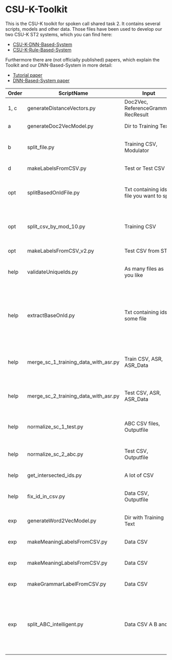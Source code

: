 # CSU-K-Toolkit
This is the CSU-K toolkit for spoken call shared task 2. It contains several scripts, models and other data. Those files have been used to develop our two CSU-K ST2 systems, which you can find here:

* [CSU-K-DNN-Based-System](https://github.com/Snow-White-Group/The-CSU-K-DNN-Based-System-for-the-2nd-Edition-Spoken-CALL-Shared-Task)
* [CSU-K-Rule-Based-System](https://github.com/Snow-White-Group/The-CSU-K-Rule-Based-System-for-the-2nd-Edition-Spoken-CALL-Shared-Task)

Furthermore there are (not officially published) papers, which explain the Toolkit and our DNN-Based-System in more detail: 

* [Tutorial paper](https://github.com/Snow-White-Group/CSU-K-Toolkit/blob/master/CSU-K-ST2-Tutorial.pdf)
* [DNN-Based-System paper](https://github.com/Snow-White-Group/The-CSU-K-DNN-Based-System-for-the-2nd-Edition-Spoken-CALL-Shared-Task/blob/master/CSU-K-ST2-DNN-Based-System.pdf)


|  Order   | ScriptName                                   | Input                                      |   Output                                                                        |   notes                                                         |
|  ------- | -------------------------------------------- | ------------------------------------------ | ------------------------------------------------------------------------------- | --------------------------------------------------------------- |
|  1, c    | generateDistanceVectors.py                   | Doc2Vec, ReferenceGrammer, RecResult       |   X-Vectors as CSV                                                              |                                                                 |
|  a       | generateDoc2VecModel.py                      | Dir to Training Text                       |   a Doc2Vec Model                                                               |                                                                 |
|  b       | split_file.py                                | Training CSV, Modulator                    |   Train and Test                                                                |   you can use another split script                              |
|  d       | makeLabelsFromCSV.py                         | Test or Test CSV                           |   Y-Vectors as CSV                                                              |                                                                 |
|  opt     | splitBasedOnIdFile.py                        | Txt containing ids, file you want to split |   Two files one only contraining ids from input txt                             |   alternative to b                                              |
|  opt     | split_csv_by_mod_10.py                       | Training CSV                               |   Train and Test where Test ist 10% of Train                                    |   alternative to b                                              |
|  opt     | makeLabelsFromCSV_v2.py                      | Test CSV from ST2                          |   Y-Vectors as CSV                                                              |                                                                 |
|  help    | validateUniqueIds.py                         | As many files as you like                  |   IDs that are shared                                                           |   check if you have clean train and test                        |
|  help    | extractBaseOnId.py                           | Txt containing ids, some file              |   Two files like the secound input file. But one just containg the ids from txt |   if you have messed up something                               |
|  help    | merge_sc_1_training_data_with_asr.py         | Train CSV, ASR, ASR_Data                   |   sc1 train entries are have asr output as rec_result                           |                                                                 |
|  help    | merge_sc_2_training_data_with_asr.py         | Test CSV, ASR, ASR_Data                    |   sc2 train entries,are have asr output as rec_result                           |                                                                 |
|  help    | normalize_sc_1_test.py                       | ABC CSV files, Outputfile                  |   CSV file formatted like sc1_train                                             |                                                                 |
|  help    | normalize_sc_2_abc.py                        | Test CSV, Outputfile                       |   CSV file formatted like sc1_train                                             |                                                                 |
|  help    | get_intersected_ids.py                       | A lot of CSV                               |   intersacting ids                                                              |                                                                 |
|  help    | fix_id_in_csv.py                             | Data CSV, Outputfile                       |   same as input but with fixed ids                                              |                                                                 |
|  exp     | generateWord2VecModel.py                     | Dir with Training Text                     |   a Word2Vec Model                                                              |                                                                 |
|  exp     | makeMeaningLabelsFromCSV.py                  | Data CSV                                   |   File with Meaning Labels                                                      |                                                                 |
|  exp     | makeMeaningLabelsFromCSV.py                  | Data CSV                                   |   File with Meaning Labels                                                      |                                                                 |
|  exp     | makeGrammarLabelFromCSV.py                   | Data CSV                                   |   File with Grammer Labels                                                      |                                                                 |
|  exp     | split_ABC_intelligent.py                     | Data CSV A B and C                         |   Several files needed by ASR. Creates scp files, spk2utt, utt2spk and text     |   Use with caution. You should already have most of those files |
